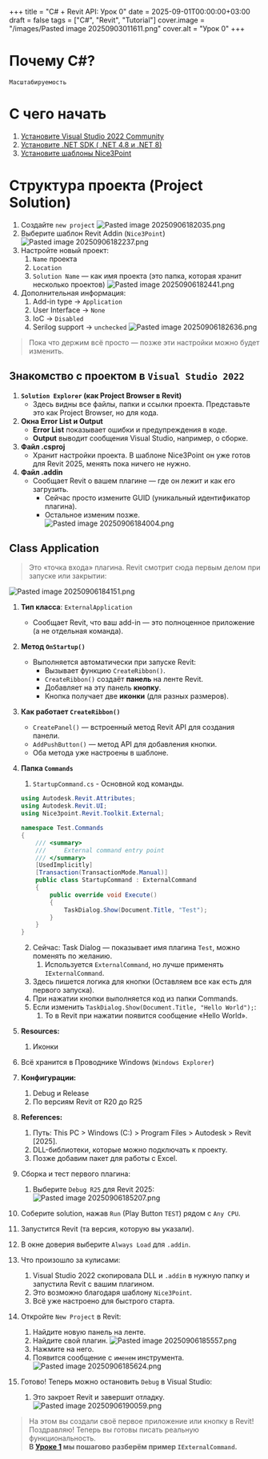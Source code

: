 +++
title = "C# + Revit API: Урок 0"
date = 2025-09-01T00:00:00+03:00
draft = false
tags = ["C#", "Revit", "Tutorial"]
cover.image = "/images/Pasted image 20250903011611.png"
cover.alt = "Урок 0"
+++

# Почему C#?
`Масштабируемость`

# С чего начать
1. [Установите Visual Studio 2022 Community](https://visualstudio.microsoft.com/downloads/)
2. [Установите .NET SDK ( .NET 4.8 и .NET 8)](https://dotnet.microsoft.com/en-us/download/visual-studio-sdks)
3. [Установите шаблоны Nice3Point](https://github.com/Nice3point/RevitTemplates)

# Структура проекта (Project Solution)
1. Создайте `new project`
![Pasted image 20250906182035.png](</images/Pasted image 20250906182035.png>)
2. Выберите шаблон Revit Addin (`Nice3Point`)
![Pasted image 20250906182237.png](</images/Pasted image 20250906182237.png>)
3. Настройте новый проект:
	1. `Name` проекта
	2. `Location`
	3. `Solution Name` — как имя проекта (это папка, которая хранит несколько проектов)
![Pasted image 20250906182441.png](</images/Pasted image 20250906182441.png>)
4. Дополнительная информация:
	1. Add-in type -> `Application`
	2. User Interface -> `None`
	3. IoC -> `Disabled`
	4. Serilog support -> `unchecked`
![Pasted image 20250906182636.png](</images/Pasted image 20250906182636.png>)

> Пока что держим всё просто — позже эти настройки можно будет изменить.
## **Знакомство с проектом в `Visual Studio 2022`**

1. **`Solution Explorer` (как Project Browser в Revit)**
	- Здесь видны все файлы, папки и ссылки проекта. Представьте это как Project Browser, но для кода.
2. **Окна Error List и Output**
    - **Error List** показывает ошибки и предупреждения в коде.
    - **Output** выводит сообщения Visual Studio, например, о сборке.
3. **Файл .csproj**
	- Хранит настройки проекта. В шаблоне Nice3Point он уже готов для Revit 2025, менять пока ничего не нужно.
4. **Файл .addin**
	- Сообщает Revit о вашем плагине — где он лежит и как его загрузить.
	    - Сейчас просто измените GUID (уникальный идентификатор плагина).
	    - Остальное изменим позже.
![Pasted image 20250906184004.png](</images/Pasted image 20250906184004.png>)
## **Class Application**
> Это «точка входа» плагина. Revit смотрит сюда первым делом при запуске или закрытии:

![Pasted image 20250906184151.png](</images/Pasted image 20250906184151.png>)
1. **Тип класса**: `ExternalApplication`
	- Сообщает Revit, что ваш add-in — это полноценное приложение (а не отдельная команда).
2. **Метод `OnStartup()`**
	- Выполняется автоматически при запуске Revit:
	    - Вызывает функцию `CreateRibbon()`.
	    - `CreateRibbon()` создаёт **панель** на ленте Revit.
	    - Добавляет на эту панель **кнопку**.
	    - Кнопка получает две **иконки** (для разных размеров).
3. **Как работает `CreateRibbon()`**
    - `CreatePanel()` — встроенный метод Revit API для создания панели.
    - `AddPushButton()` — метод API для добавления кнопки.
    - Оба метода уже настроены в шаблоне.
4. **Папка `Commands`**
	1. `StartupCommand.cs` - Основной код команды.
	```C#
	using Autodesk.Revit.Attributes;
	using Autodesk.Revit.UI;
	using Nice3point.Revit.Toolkit.External;
	
	namespace Test.Commands
	{
		/// <summary>
		///     External command entry point
		/// </summary>
		[UsedImplicitly]
		[Transaction(TransactionMode.Manual)]
		public class StartupCommand : ExternalCommand
		{
			public override void Execute()
			{
				TaskDialog.Show(Document.Title, "Test");
			}
		}
	}
	```

	2. Сейчас: Task Dialog — показывает имя плагина `Test`, можно поменять по желанию.
		1. Используется `ExternalCommand`, но лучше применять `IExternalCommand`.
	3. Здесь пишется логика для кнопки (Оставляем все как есть для первого запуска).
	4. При нажатии кнопки выполняется код из папки Commands.
	5. Если изменить `TaskDialog.Show(Document.Title, "Hello World");`:
		1. То в Revit при нажатии появится сообщение «Hello World».
6. **Resources:**
	1. Иконки
7. Всё хранится в Проводнике Windows (`Windows Explorer`)
8. **Конфигурации:**
	1. Debug и Release
	2. По версиям Revit от R20 до R25
9. **References:**
	1. Путь: This PC > Windows (C:) > Program Files > Autodesk > Revit [2025].
	2. DLL-библиотеки, которые можно подключать к проекту.
	3. Позже добавим пакет для работы с Excel.
10. Сборка и тест первого плагина:
	1. Выберите `Debug R25` для Revit 2025:
![Pasted image 20250906185207.png](</images/Pasted image 20250906185207.png>)
11. Соберите solution, нажав `Run` (Play Button `TEST`) рядом с `Any CPU`.
12. Запустится Revit (та версия, которую вы указали).
13. В окне доверия выберите `Always Load` для `.addin`.
14. Что произошло за кулисами:
	1. Visual Studio 2022 скопировала DLL и `.addin` в нужную папку и запустила Revit с вашим плагином.
	2. Это возможно благодаря шаблону `Nice3Point`.
	3. Всё уже настроено для быстрого старта.
15. Откройте `New Project` в Revit:
	1. Найдите новую панель на ленте.
	2. Найдите свой плагин.
![Pasted image 20250906185557.png](</images/Pasted image 20250906185557.png>)
	3. Нажмите на него.
	4. Появится сообщение с `именем` инструмента.
![Pasted image 20250906185624.png](</images/Pasted image 20250906185624.png>)
16. Готово! Теперь можно остановить `Debug` в Visual Studio:
	1. Это закроет Revit и завершит отладку.
![Pasted image 20250906190059.png](</images/Pasted image 20250906190059.png>)

> На этом вы создали своё первое приложение или кнопку в Revit!  
> Поздравляю! Теперь вы готовы писать реальную функциональность.  
> **В [Уроке 1](https://blog.aydrafting.com/ru/posts/lesson-1/) мы пошагово разберём пример `IExternalCommand`.**